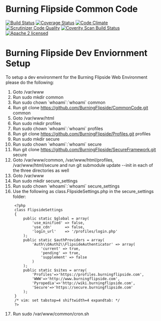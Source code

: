 # Burning Flipside Common Code
[![Build Status](https://travis-ci.org/BurningFlipside/CommonCode.svg?branch=develop)](https://travis-ci.org/BurningFlipside/CommonCode)
[![Coverage Status](https://coveralls.io/repos/github/BurningFlipside/CommonCode/badge.svg?branch=develop)](https://coveralls.io/github/BurningFlipside/CommonCode?branch=develop)
[![Code Climate](https://codeclimate.com/github/BurningFlipside/CommonCode/badges/gpa.svg)](https://codeclimate.com/github/BurningFlipside/CommonCode)
[![Scrutinizer Code Quality](https://scrutinizer-ci.com/g/BurningFlipside/CommonCode/badges/quality-score.png?b=develop)](https://scrutinizer-ci.com/g/BurningFlipside/CommonCode/?branch=develop)
[![Coverity Scan Build Status](https://scan.coverity.com/projects/9928/badge.svg)](https://scan.coverity.com/projects/flipside-common-code)
[![Apache 2 licensed](https://img.shields.io/badge/license-apache-blue.svg)](https://github.com/BurningFlipside/CommonCode/blob/master/LICENSE)

# Burning Flipside Dev Enviornment Setup

To setup a dev environment for the Burning Flipside Web Environment please do the following:

1. Goto /var/www
2. Run sudo mkdir common
3. Run sudo chown \`whoami\`:\`whoami\` common
4. Run git clone https://github.com/BurningFlipside/CommonCode.git common
5. Goto /var/www/html
6. Run sudo mkdir profiles
7. Run sudo chown \`whoami\`:\`whoami\` profiles
8. Run git clone https://github.com/BurningFlipside/Profiles.git profiles
9. Run sudo mkdir secure
10. Run sudo chown \`whoami\`:\`whoami\` secure
11. Run git clone https://github.com/BurningFlipside/SecureFramework.git secure
12. Goto /var/www/common, /var/www/html/profiles, /var/www/html/secure and run git submodule update --init in each of the three directories as well
13. Goto /var/www
14. Run sudo mkdir secure_settings
15. Run sudo chown \`whoami\`:\`whoami\` secure_settings
16. Use the following as class.FlipsideSettings.php in the secure_settings folder:

```
    <?php
    class FlipsideSettings
    {
        public static $global = array(
            'use_minified' => false,
            'use_cdn'      => false,
            'login_url'    => '/profiles/login.php'
        );
        public static $authProviders = array(
            'Auth\\OAuth2\\FlipsideAuthenticator' => array(
                'current' => true,
                'pending' => true,
                'supplement' => false
            )
        );
        public static $sites = array(
            'Profiles'=>'https://profiles.burningflipside.com',
            'WWW'=>'http://www.burningflipside.com',
            'Pyropedia'=>'http://wiki.burningflipside.com',
            'Secure'=>'https://secure.burningflipside.com'
        );
    }
    /* vim: set tabstop=4 shiftwidth=4 expandtab: */
    ?>
```

17. Run sudo /var/www/common/cron.sh
